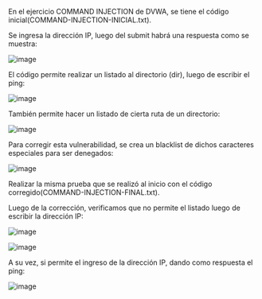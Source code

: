 En el ejercicio COMMAND INJECTION de DVWA, se tiene el código inicial(COMMAND-INJECTION-INICIAL.txt).


Se ingresa la dirección IP, luego del submit habrá una respuesta como se muestra: 


![image](https://user-images.githubusercontent.com/46895869/51512162-a16b1d00-1dd2-11e9-8eeb-725d8dcc9ee6.png)


El código permite realizar un listado al directorio (dir), luego de escribir el ping:


![image](https://user-images.githubusercontent.com/46895869/51512188-c8295380-1dd2-11e9-8ecc-4fc04e387094.png)


También permite hacer un listado de cierta ruta de un directorio:


![image](https://user-images.githubusercontent.com/46895869/51512223-f5760180-1dd2-11e9-9932-4b7c179a8dce.png)


Para corregir esta vulnerabilidad, se crea un blacklist de dichos caracteres especiales para ser denegados:


![image](https://user-images.githubusercontent.com/46895869/51512253-1c343800-1dd3-11e9-9b92-79370e5d6978.png)


Realizar la misma prueba que se realizó al inicio con el código corregido(COMMAND-INJECTION-FINAL.txt).

Luego de la corrección, verificamos que no permite el listado luego de escribir la dirección IP:


![image](https://user-images.githubusercontent.com/46895869/51512278-3ff77e00-1dd3-11e9-9b28-84e605d35dff.png)


![image](https://user-images.githubusercontent.com/46895869/51512307-5b628900-1dd3-11e9-873d-bb3c65c09cb6.png)


A su vez, si permite el ingreso de la dirección IP, dando como respuesta el ping:


![image](https://user-images.githubusercontent.com/46895869/51512347-851bb000-1dd3-11e9-966b-2d2cc9bb1e17.png)




